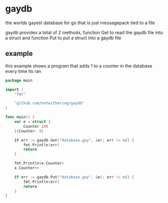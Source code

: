 # gaydb

the worlds gayest database for go that is just messagepack tied to a file

gaydb provides a total of 2 methods, function Get to read the gaydb file into a struct and function Put to put a struct into a gaydb file

## example

this example shows a program that adds 1 to a counter in the database every time its ran

```go
package main

import (
	"fmt"

	"github.com/notwithering/gaydb"
)

func main() {
	var e = struct {
		Counter int
	}{Counter: 0}

	if err := gaydb.Get("database.gay", &e); err != nil {
		fmt.Println(err)
		return
	}

	fmt.Println(e.Counter)
	e.Counter++

	if err := gaydb.Put("database.gay", &e); err != nil {
		fmt.Println(err)
		return
	}
}

```